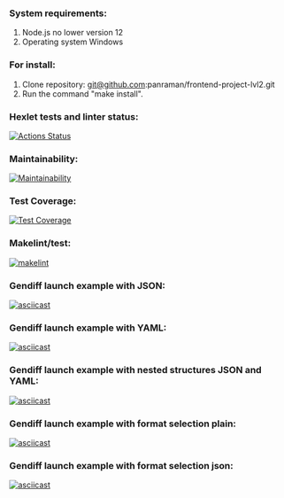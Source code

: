 ### System requirements:
  1. Node.js no lower version 12
  2. Operating system Windows

### For install:
  1. Clone repository: git@github.com:panraman/frontend-project-lvl2.git
  2. Run the command "make install".

### Hexlet tests and linter status:
[![Actions Status](https://github.com/panraman/frontend-project-lvl2/workflows/hexlet-check/badge.svg)](https://github.com/panraman/frontend-project-lvl2/actions)

### Maintainability: 
[![Maintainability](https://api.codeclimate.com/v1/badges/40dfb6d4e8f3daa3aeb0/maintainability)](https://codeclimate.com/github/panraman/frontend-project-lvl2/maintainability)

### Test Coverage: 
[![Test Coverage](https://api.codeclimate.com/v1/badges/40dfb6d4e8f3daa3aeb0/test_coverage)](https://codeclimate.com/github/panraman/frontend-project-lvl2/test_coverage)

### Makelint/test: 
[![makelint](https://github.com/panraman/frontend-project-lvl2/actions/workflows/makelint.yml/badge.svg)](https://github.com/panraman/frontend-project-lvl2/actions/workflows/makelint.yml)

### Gendiff launch example with JSON: 
[![asciicast](https://asciinema.org/a/PSZzxyZifVMqHdr1LEw36ZZhF.svg)](https://asciinema.org/a/PSZzxyZifVMqHdr1LEw36ZZhF)

### Gendiff launch example with YAML: 
[![asciicast](https://asciinema.org/a/XhrCUlLCmSOAaoT6Lu8f5MiFF.svg)](https://asciinema.org/a/XhrCUlLCmSOAaoT6Lu8f5MiFF)

### Gendiff launch example with nested structures JSON and YAML:
[![asciicast](https://asciinema.org/a/FYlr4Fd2Dq0kNBihcHINMxMW8.svg)](https://asciinema.org/a/FYlr4Fd2Dq0kNBihcHINMxMW8)

### Gendiff launch example with format selection plain:
[![asciicast](https://asciinema.org/a/fYgttqriIgayXhK8s68mreBd6.svg)](https://asciinema.org/a/fYgttqriIgayXhK8s68mreBd6)

### Gendiff launch example with format selection json:
[![asciicast](https://asciinema.org/a/ChfnKoEdhUWNzgGMdwjyvSX3U.svg)](https://asciinema.org/a/ChfnKoEdhUWNzgGMdwjyvSX3U)